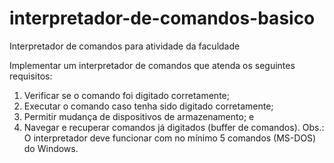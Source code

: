 # interpretador-de-comandos-basico
Interpretador de comandos para atividade da faculdade

 Implementar um interpretador de comandos que atenda os seguintes requisitos: 
 1) Verificar se o comando foi digitado corretamente;
 2) Executar o comando caso tenha sido digitado corretamente;
 3) Permitir mudança de dispositivos de armazenamento; e
 4) Navegar e recuperar comandos já digitados (buffer de comandos).
 Obs.: O interpretador deve funcionar com no mínimo 5 comandos (MS-DOS) do Windows.
